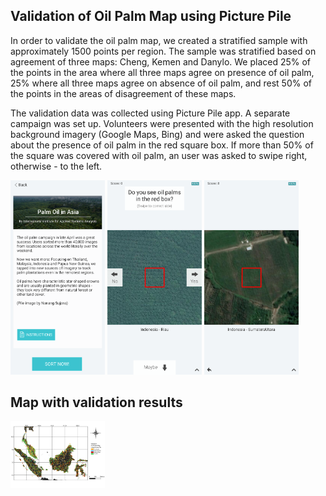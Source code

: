 ## Validation of Oil Palm Map using Picture Pile

In order to validate the oil palm map, we created a stratified sample with approximately 1500 points per region. The sample was stratified based on agreement of three maps: Cheng, Kemen and Danylo. We placed 25% of the points in the area where all three maps agree on presence of oil palm, 25% where all three maps agree on absence of oil palm, and rest 50% of the points in the areas of disagreement of these maps.

The validation data was collected using Picture Pile app. A separate campaign was set up. Volunteers were presented with the high resolution background imagery (Google Maps, Bing) and were asked the question about the presence of oil palm in the red square box. If more than 50% of the square was covered with oil palm, an user was asked to swipe right, otherwise - to the left. 
<br>

<img src="https://github.com/odanylo/oilpalmSEasia/blob/master/figures/pp_1.png" width="30%"> <img src="https://github.com/odanylo/oilpalmSEasia/blob/master/figures/pp_2.png" width="30%"> <img src="https://github.com/odanylo/oilpalmSEasia/blob/master/figures/pp_3.png" width="30%">

## Map with validation results

<img src="https://github.com/odanylo/oilpalmSEasia/blob/master/figures/validation_PicturePile_300.png" width="30%">
